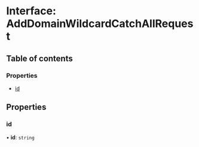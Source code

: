# Interface: AddDomainWildcardCatchAllRequest

## Table of contents

### Properties

- [id](AddDomainWildcardCatchAllRequest.md#id)

## Properties

### id

• **id**: `string`
